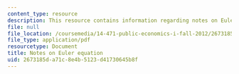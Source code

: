 ```yaml
---
content_type: resource
description: This resource contains information regarding notes on Euler equation.
file: null
file_location: /coursemedia/14-471-public-economics-i-fall-2012/2673185da71c8e4b5123d41730645b8f_MIT14_471F12_euler.pdf
file_type: application/pdf
resourcetype: Document
title: Notes on Euler equation
uid: 2673185d-a71c-8e4b-5123-d41730645b8f
---
```

